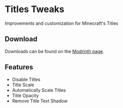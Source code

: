 # Titles Tweaks

Improvements and customization for Minecraft's Titles

## Download

Downloads can be found on the [Modrinth page](https://modrinth.com/mod/titletweaks).

## Features

- Disable Titles
- Title Scale
- Automatically Scale Titles
- Title Opacity
- Remove Title Text Shadow
